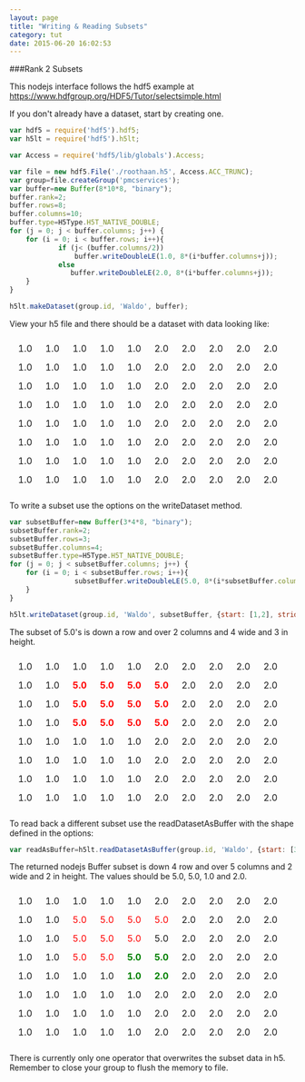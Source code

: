 ```yaml
---
layout: page
title: "Writing & Reading Subsets"
category: tut
date: 2015-06-20 16:02:53
---
```


###Rank 2 Subsets

This nodejs interface follows the hdf5 example at https://www.hdfgroup.org/HDF5/Tutor/selectsimple.html

If you don't already have a dataset, start by creating one.

```javascript
var hdf5 = require('hdf5').hdf5;
var h5lt = require('hdf5').h5lt;

var Access = require('hdf5/lib/globals').Access;

var file = new hdf5.File('./roothaan.h5', Access.ACC_TRUNC);
var group=file.createGroup('pmcservices');
var buffer=new Buffer(8*10*8, "binary");
buffer.rank=2;
buffer.rows=8;
buffer.columns=10;
buffer.type=H5Type.H5T_NATIVE_DOUBLE;
for (j = 0; j < buffer.columns; j++) {
	for (i = 0; i < buffer.rows; i++){
            if (j< (buffer.columns/2))
                buffer.writeDoubleLE(1.0, 8*(i*buffer.columns+j));
            else
               buffer.writeDoubleLE(2.0, 8*(i*buffer.columns+j));
    }
}

h5lt.makeDataset(group.id, 'Waldo', buffer);
```

View your h5 file and there should be a dataset with data looking like:
<table style="border-collapse: separate; border-spacing: 7px;">
    <tr>
        <td>1.0</td><td>1.0</td><td>1.0</td><td>1.0</td><td>1.0</td><td>2.0</td><td>2.0</td><td>2.0</td><td>2.0</td><td>2.0</td>
    </tr>
    <tr>
        <td>1.0</td><td>1.0</td><td>1.0</td><td>1.0</td><td>1.0</td><td>2.0</td><td>2.0</td><td>2.0</td><td>2.0</td><td>2.0</td>
    </tr>
    <tr>
        <td>1.0</td><td>1.0</td><td>1.0</td><td>1.0</td><td>1.0</td><td>2.0</td><td>2.0</td><td>2.0</td><td>2.0</td><td>2.0</td>
    </tr>
    <tr>
        <td>1.0</td><td>1.0</td><td>1.0</td><td>1.0</td><td>1.0</td><td>2.0</td><td>2.0</td><td>2.0</td><td>2.0</td><td>2.0</td>
    </tr>
    <tr>
        <td>1.0</td><td>1.0</td><td>1.0</td><td>1.0</td><td>1.0</td><td>2.0</td><td>2.0</td><td>2.0</td><td>2.0</td><td>2.0</td>
    </tr>
    <tr>
        <td>1.0</td><td>1.0</td><td>1.0</td><td>1.0</td><td>1.0</td><td>2.0</td><td>2.0</td><td>2.0</td><td>2.0</td><td>2.0</td>
    </tr>
    <tr>
        <td>1.0</td><td>1.0</td><td>1.0</td><td>1.0</td><td>1.0</td><td>2.0</td><td>2.0</td><td>2.0</td><td>2.0</td><td>2.0</td>
    </tr>
    <tr>
        <td>1.0</td><td>1.0</td><td>1.0</td><td>1.0</td><td>1.0</td><td>2.0</td><td>2.0</td><td>2.0</td><td>2.0</td><td>2.0</td>
    </tr>
</table>

To write a subset use the options on the writeDataset method.

```javascript
var subsetBuffer=new Buffer(3*4*8, "binary");
subsetBuffer.rank=2;
subsetBuffer.rows=3;
subsetBuffer.columns=4;
subsetBuffer.type=H5Type.H5T_NATIVE_DOUBLE;
for (j = 0; j < subsetBuffer.columns; j++) {
	for (i = 0; i < subsetBuffer.rows; i++){
                subsetBuffer.writeDoubleLE(5.0, 8*(i*subsetBuffer.columns+j));
    }
}

h5lt.writeDataset(group.id, 'Waldo', subsetBuffer, {start: [1,2], stride: [1,1], count: [3,4]});
```

The subset of 5.0's is down a row and over 2 columns and 4 wide and 3 in height.

<table style="border-collapse: separate; border-spacing: 7px;">
    <tr>
        <td>1.0</td><td>1.0</td><td>1.0</td><td>1.0</td><td>1.0</td><td>2.0</td><td>2.0</td><td>2.0</td><td>2.0</td><td>2.0</td>
    </tr>
    <tr>
        <td>1.0</td><td>1.0</td><td style="font-weight: bold; color: red">5.0</td><td style="font-weight: bold; color: red">5.0</td><td style="font-weight: bold; color: red">5.0</td><td style="font-weight: bold; color: red">5.0</td><td>2.0</td><td>2.0</td><td>2.0</td><td>2.0</td>
    </tr>
    <tr>
        <td>1.0</td><td>1.0</td><td style="font-weight: bold; color: red">5.0</td><td style="font-weight: bold; color: red">5.0</td><td style="font-weight: bold; color: red">5.0</td><td style="font-weight: bold; color: red">5.0</td><td>2.0</td><td>2.0</td><td>2.0</td><td>2.0</td>
    </tr>
    <tr>
        <td>1.0</td><td>1.0</td><td style="font-weight: bold; color: red">5.0</td><td style="font-weight: bold; color: red">5.0</td><td style="font-weight: bold; color: red">5.0</td><td style="font-weight: bold; color: red">5.0</td><td>2.0</td><td>2.0</td><td>2.0</td><td>2.0</td>
    </tr>
    <tr>
        <td>1.0</td><td>1.0</td><td>1.0</td><td>1.0</td><td>1.0</td><td>2.0</td><td>2.0</td><td>2.0</td><td>2.0</td><td>2.0</td>
    </tr>
    <tr>
        <td>1.0</td><td>1.0</td><td>1.0</td><td>1.0</td><td>1.0</td><td>2.0</td><td>2.0</td><td>2.0</td><td>2.0</td><td>2.0</td>
    </tr>
    <tr>
        <td>1.0</td><td>1.0</td><td>1.0</td><td>1.0</td><td>1.0</td><td>2.0</td><td>2.0</td><td>2.0</td><td>2.0</td><td>2.0</td>
    </tr>
    <tr>
        <td>1.0</td><td>1.0</td><td>1.0</td><td>1.0</td><td>1.0</td><td>2.0</td><td>2.0</td><td>2.0</td><td>2.0</td><td>2.0</td>
    </tr>
</table>

To read back a different subset use the readDatasetAsBuffer with the shape defined in the options:

```javascript
var readAsBuffer=h5lt.readDatasetAsBuffer(group.id, 'Waldo', {start: [3,4], stride: [1,1], count: [2,2]});
```

The returned nodejs Buffer subset is down 4 row and over 5 columns and 2 wide and 2 in height.  The values should be 5.0, 5.0, 1.0 and 2.0.

<table style="border-collapse: separate; border-spacing: 7px;">
    <tr>
        <td>1.0</td><td>1.0</td><td>1.0</td><td>1.0</td><td>1.0</td><td>2.0</td><td>2.0</td><td>2.0</td><td>2.0</td><td>2.0</td>
    </tr>
    <tr>
        <td>1.0</td><td>1.0</td><td style=" color: red">5.0</td><td style="color: red">5.0</td><td style="color: red">5.0</td><td style="color: red">5.0</td><td>2.0</td><td>2.0</td><td>2.0</td><td>2.0</td>
    </tr>
    <tr>
        <td>1.0</td><td>1.0</td><td style="color: red">5.0</td><td style="color: red">5.0</td><td style="color: red">5.0</td><td style="fcolor: red">5.0</td><td>2.0</td><td>2.0</td><td>2.0</td><td>2.0</td>
    </tr>
    <tr>
        <td>1.0</td><td>1.0</td><td style="color: red">5.0</td><td style="color: red">5.0</td><td style="font-weight: bold; color: green">5.0</td><td style="font-weight: bold; color: green">5.0</td><td>2.0</td><td>2.0</td><td>2.0</td><td>2.0</td>
    </tr>
    <tr>
        <td>1.0</td><td>1.0</td><td>1.0</td><td>1.0</td><td style="font-weight: bold; color: green">1.0</td><td style="font-weight: bold; color: green">2.0</td><td>2.0</td><td>2.0</td><td>2.0</td><td>2.0</td>
    </tr>
    <tr>
        <td>1.0</td><td>1.0</td><td>1.0</td><td>1.0</td><td>1.0</td><td>2.0</td><td>2.0</td><td>2.0</td><td>2.0</td><td>2.0</td>
    </tr>
    <tr>
        <td>1.0</td><td>1.0</td><td>1.0</td><td>1.0</td><td>1.0</td><td>2.0</td><td>2.0</td><td>2.0</td><td>2.0</td><td>2.0</td>
    </tr>
    <tr>
        <td>1.0</td><td>1.0</td><td>1.0</td><td>1.0</td><td>1.0</td><td>2.0</td><td>2.0</td><td>2.0</td><td>2.0</td><td>2.0</td>
    </tr>
</table>

There is currently only one operator that overwrites the subset data in h5. Remember to close your group to flush the memory to file.


